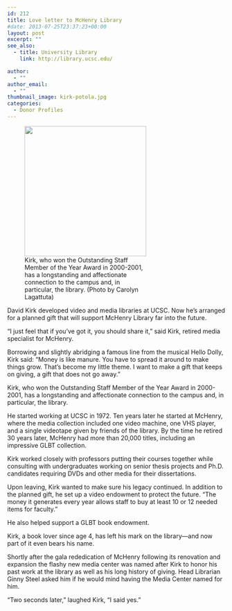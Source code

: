 ```yaml
---
id: 212
title: Love letter to McHenry Library
#date: 2013-07-25T23:37:23+00:00
layout: post
excerpt: ""
see_also:
  - title: University Library
    link: http://library.ucsc.edu/

author:
  - ""
author_email:
  - ""
thumbnail_image: kirk-potola.jpg
categories:
  - Donor Profiles
---
```

<figure id="attachment_3209" style="width: 281px" class="wp-caption alignright"><img class="size-medium wp-image-3209" src="http://live-ucsc-giving.pantheonsite.io/wp-content/uploads/2013/07/kirk-potola-281x300.jpg" alt="" width="281" height="300" srcset="https://ucsc-giving.lndo.site/wp-content/uploads/2013/07/kirk-potola-281x300.jpg 281w, https://ucsc-giving.lndo.site/wp-content/uploads/2013/07/kirk-potola.jpg 462w" sizes="(max-width: 281px) 100vw, 281px" /><figcaption class="wp-caption-text">Kirk, who won the Outstanding Staff Member of the Year Award in 2000-2001, has a longstanding and affectionate connection to the campus and, in particular, the library. (Photo by Carolyn Lagattuta)</figcaption></figure> 

David Kirk developed video and media libraries at UCSC. Now he&#8217;s arranged for a planned gift that will support McHenry Library far into the future.

&#8220;I just feel that if you&#8217;ve got it, you should share it,&#8221; said Kirk, retired media specialist for McHenry.

Borrowing and slightly abridging a famous line from the musical Hello Dolly, Kirk said: &#8220;Money is like manure. You have to spread it around to make things grow. That&#8217;s become my little theme. I want to make a gift that keeps on giving, a gift that does not go away.&#8221;

Kirk, who won the Outstanding Staff Member of the Year Award in 2000-2001, has a longstanding and affectionate connection to the campus and, in particular, the library.

He started working at UCSC in 1972. Ten years later he started at McHenry, where the media collection included one video machine, one VHS player, and a single videotape given by friends of the library. By the time he retired 30 years later, McHenry had more than 20,000 titles, including an impressive GLBT collection.

Kirk worked closely with professors putting their courses together while consulting with undergraduates working on senior thesis projects and Ph.D. candidates requiring DVDs and other media for their dissertations.

Upon leaving, Kirk wanted to make sure his legacy continued. In addition to the planned gift, he set up a video endowment to protect the future. &#8220;The money it generates every year allows staff to buy at least 10 or 12 needed items for faculty.&#8221;

He also helped support a GLBT book endowment.

Kirk, a book lover since age 4, has left his mark on the library—and now part of it even bears his name.

Shortly after the gala rededication of McHenry following its renovation and expansion the flashy new media center was named after Kirk to honor his past work at the library as well as his long history of giving. Head Librarian Ginny Steel asked him if he would mind having the Media Center named for him.

&#8220;Two seconds later,&#8221; laughed Kirk, &#8220;I said yes.&#8221;
